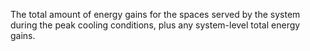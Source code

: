 The total amount of energy gains for the spaces served by the system during the peak cooling conditions, plus any system-level total energy gains.

